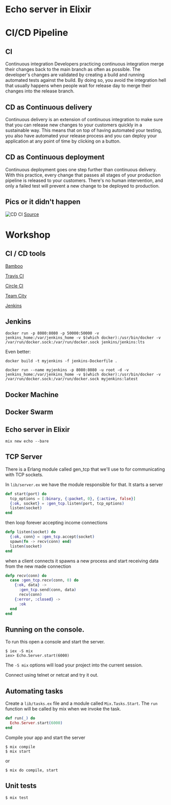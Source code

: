 # Echo server in Elixir
# CI/CD Pipeline

## CI
Continuous integration
Developers practicing continuous integration merge their changes back to the main branch as often as possible. The developer's changes are validated by creating a build and running automated tests against the build. By doing so, you avoid the integration hell that usually happens when people wait for release day to merge their changes into the release branch.

## CD as Continuous delivery
Continuous delivery is an extension of continuous integration to make sure that you can release new changes to your customers quickly in a sustainable way. This means that on top of having automated your testing, you also have automated your release process and you can deploy your application at any point of time by clicking on a button.

## CD as Continuous deployment
Continuous deployment goes one step further than continuous delivery. With this practice, every change that passes all stages of your production pipeline is released to your customers. There's no human intervention, and only a failed test will prevent a new change to be deployed to production.

## Pics or it didn't happen
![CD CI](https://wac-cdn.atlassian.com/dam/jcr:84fa9fcf-4ad0-4417-96d3-e5d3387d7f81/CDmicro-600x338-retina2x-B_cicds.png?cdnVersion=ji)
[Source](https://www.atlassian.com/continuous-delivery/ci-vs-ci-vs-cd)

# Workshop

## CI / CD tools
[Bamboo](https://www.atlassian.com/software/bamboo)

[Travis CI](https://travis-ci.org/)

[Circle CI](https://circleci.com/)

[Team City](https://www.jetbrains.com/teamcity/)

[Jenkins](https://jenkins.io/)

## Jenkins
```
docker run -p 8080:8080 -p 50000:50000 -v jenkins_home:/var/jenkins_home -v $(which docker):/usr/bin/docker -v /var/run/docker.sock:/var/run/docker.sock jenkins/jenkins:lts
```
Even better:
```
docker build -t myjenkins -f jenkins-Dockerfile .

docker run --name myjenkins -p 8080:8080 -u root -d -v jenkins_home:/var/jenkins_home -v $(which docker):/usr/bin/docker -v /var/run/docker.sock:/var/run/docker.sock myjenkins:latest
```

## Docker Machine

## Docker Swarm
## Echo server in Elixir

```
mix new echo --bare  
```

## TCP Server
There is a Erlang module called gen_tcp that we'll use to for communicating
with TCP sockets.

In ```lib/server.ex``` we have the module responsible for that. It starts
a server

```elixir
def start(port) do
  tcp_options = [:binary, {:packet, 0}, {:active, false}]
  {:ok, socket} = :gen_tcp.listen(port, tcp_options)
  listen(socket)
end
```

then loop forever accepting income connections

```elixir
defp listen(socket) do
  {:ok, conn} = :gen_tcp.accept(socket)
  spawn(fn -> recv(conn) end)
  listen(socket)
end
```

when a client connects it spawns a new process and start receiving data
from the new made connection

```elixir
defp recv(conn) do
  case :gen_tcp.recv(conn, 0) do
    {:ok, data} ->
      :gen_tcp.send(conn, data)
      recv(conn)
    {:error, :closed} ->
      :ok
  end
end
```

## Running on the console.
To run this open a console and start the server.

```
$ iex -S mix
iex> Echo.Server.start(6000)
```

The ```-S mix``` options will load your project into the current session.

Connect using telnet or netcat and try it out.

## Automating tasks
Create a ```lib/tasks.ex``` file and a module called ```Mix.Tasks.Start```. The
```run``` function will be called by mix when we invoke the task.

```elixir
def run(_) do
  Echo.Server.start(6000)
end
```

Compile your app and start the server

```
$ mix compile
$ mix start
```

or
```
$ mix do compile, start
```

## Unit tests

```
$ mix test
```
